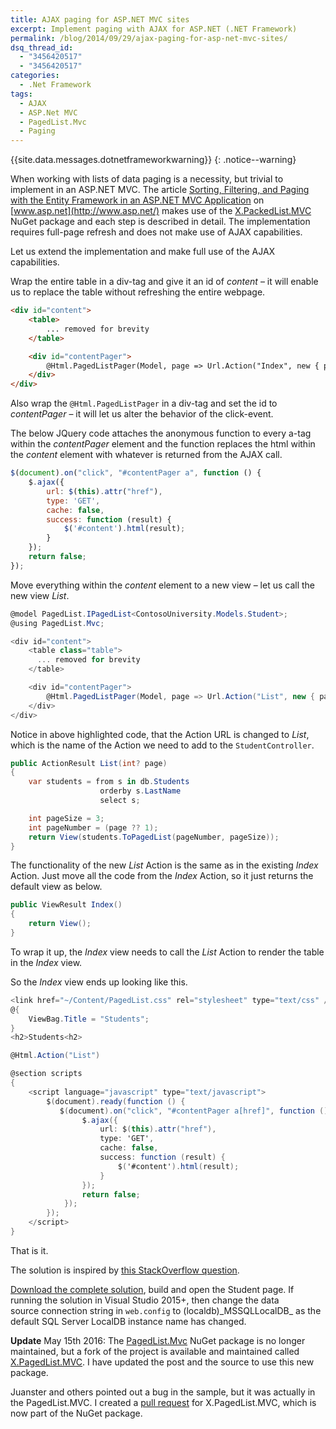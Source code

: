 ```yaml
---
title: AJAX paging for ASP.NET MVC sites
excerpt: Implement paging with AJAX for ASP.NET (.NET Framework)
permalink: /blog/2014/09/29/ajax-paging-for-asp-net-mvc-sites/
dsq_thread_id:
  - "3456420517"
  - "3456420517"
categories:
  - .Net Framework
tags:
  - AJAX
  - ASP.Net MVC
  - PagedList.Mvc
  - Paging
---
```

{{site.data.messages.dotnetframeworkwarning}}
{: .notice--warning}

When working with lists of data paging is a necessity, but trivial to implement in an ASP.NET MVC. The article [Sorting, Filtering, and Paging with the Entity Framework in an ASP.NET MVC Application](http://www.asp.net/mvc/tutorials/getting-started-with-ef-using-mvc/sorting-filtering-and-paging-with-the-entity-framework-in-an-asp-net-mvc-application "Article on asp.net website") on [www.asp.net](http://www.asp.net/) makes use of the [X.PackedList.MVC](https://www.nuget.org/packages/X.PagedList.Mvc// "X.PackedList.MVC</ NuGet") NuGet package and each step is described in detail. The implementation requires full-page refresh and does not make use of AJAX capabilities.

Let us extend the implementation and make full use of the AJAX capabilities.

Wrap the entire table in a div-tag and give it an id of _content_ – it will enable us to replace the table without refreshing the entire webpage.

```html
<div id="content">
    <table>
        ... removed for brevity
    </table>

    <div id="contentPager">
        @Html.PagedListPager(Model, page => Url.Action("Index", new { page }))
    </div>
</div>
```

Also wrap the `@Html.PagedListPager` in a div-tag and set the id to _contentPager_ – it will let us alter the behavior of the click-event.

The below JQuery code attaches the anonymous function to every a-tag within the _contentPager_ element and the function replaces the html within the _content_ element with whatever is returned from the AJAX call.

```javascript
$(document).on("click", "#contentPager a", function () {
    $.ajax({
        url: $(this).attr("href"),
        type: 'GET',
        cache: false,
        success: function (result) {
            $('#content').html(result);
        }
    });
    return false;
});
```

Move everything within the _content_ element to a new view – let us call the new view _List_.

```csharp
@model PagedList.IPagedList<ContosoUniversity.Models.Student>;
@using PagedList.Mvc;

<div id="content">
    <table class="table">
      ... removed for brevity
    </table>

    <div id="contentPager">
        @Html.PagedListPager(Model, page => Url.Action("List", new { page }))
    </div>
</div>
```

Notice in above highlighted code, that the Action URL is changed to _List_, which is the name of the Action we need to add to the `StudentController`.

```csharp
public ActionResult List(int? page)
{
    var students = from s in db.Students
                    orderby s.LastName
                    select s;

    int pageSize = 3;
    int pageNumber = (page ?? 1);
    return View(students.ToPagedList(pageNumber, pageSize));
}
```

The functionality of the new _List_ Action is the same as in the existing _Index_ Action. Just move all the code from the _Index_ Action, so it just returns the default view as below.

```csharp
public ViewResult Index()
{
    return View();
}
```

To wrap it up, the _Index_ view needs to call the _List_ Action to render the table in the _Index_ view.

So the _Index_ view ends up looking like this.

```csharp
<link href="~/Content/PagedList.css" rel="stylesheet" type="text/css" />
@{
    ViewBag.Title = "Students";
}
<h2>Students<h2>

@Html.Action("List")

@section scripts
{
    <script language="javascript" type="text/javascript">
        $(document).ready(function () {
           $(document).on("click", "#contentPager a[href]", function () {
                $.ajax({
                    url: $(this).attr("href"),
                    type: 'GET',
                    cache: false,
                    success: function (result) {
                        $('#content').html(result);
                    }
                });
                return false;
            });
        });
    </script>
}
```

That is it.

The solution is inspired by [this StackOverflow question](http://stackoverflow.com/questions/18822352/using-paging-in-partial-view-asp-net-mvc).

[Download the complete solution](/wp-content/uploads/AspNetMvcAjaxPaging.zip), build and open the Student page. If running the solution in Visual Studio 2015+, then change the data source connection string in `web.config` to (localdb)\_MSSQLLocalDB_ as the default SQL Server LocalDB instance name has changed.

**Update** May 15th 2016: The [PagedList.Mvc](https://www.nuget.org/packages/PagedList.Mvc) NuGet package is no longer maintained, but a fork of the project is available and maintained called [X.PagedList.MVC](https://www.nuget.org/packages/X.PagedList.Mvc/). I have updated the post and the source to use this new package.

Juanster and others pointed out a bug in the sample, but it was actually in the PagedList.MVC. I created a [pull request](https://github.com/kpi-ua/X.PagedList/pull/14) for X.PagedList.MVC, which is now part of the NuGet package.

